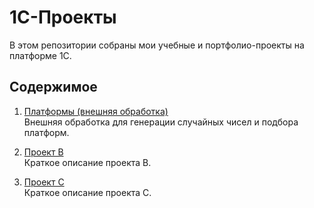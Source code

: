 # 1С-Проекты

В этом репозитории собраны мои учебные и портфолио-проекты на платформе 1С.

## Содержимое

1. [Платформы (внешняя обработка)]([Project-A](https://github.com/arnati/1C-Projects/tree/main/%D0%9F%D0%BB%D0%B0%D1%82%D1%84%D0%BE%D1%80%D0%BC%D1%8B))  
   Внешняя обработка для генерации случайных чисел и подбора платформ.

2. [Проект B](Project-B)  
   Краткое описание проекта B.

3. [Проект C](Project-C)  
   Краткое описание проекта C.
